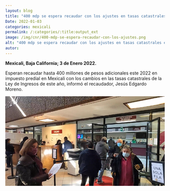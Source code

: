 ```yaml
---
layout: blog
title: "400 mdp se espera recaudar con los ajustes en tasas catastrales en la ley de ingresos para mexicali"
Date: 2022-01-03
categories: mexicali
permalink: /:categories/:title:output_ext
image: /img/cnr/400-mdp-se-espera-recaudar-con-los-ajustes.png
alt: "400 mdp se espera recaudar con los ajustes en tasas catastrales en la ley de ingresos para mexicali"
autor:
---
```


**Mexicali, Baja California; 3 de Enero 2022.** 

Esperan recaudar hasta 400 millones de pesos adicionales este 2022 en impuesto predial en Mexicali con los cambios en las tasas catastrales de la Ley de Ingresos de este año, informó el recaudador, Jesús Edgardo Moreno.


<div id="carouselExampleSlidesOnly" class="carousel slide" data-ride="carousel">
  <div class="carousel-inner">
    <div class="carousel-item active">
       <img class="d-block w-100" src="/img/cnr/400-mdp-se-espera-recaudar-con-los-ajustes.png" loading="lazy"  alt="400 mdp se espera recaudar con los ajustes en tasas catastrales en la ley de ingresos para mexicali">
    </div>
  </div>
</div>